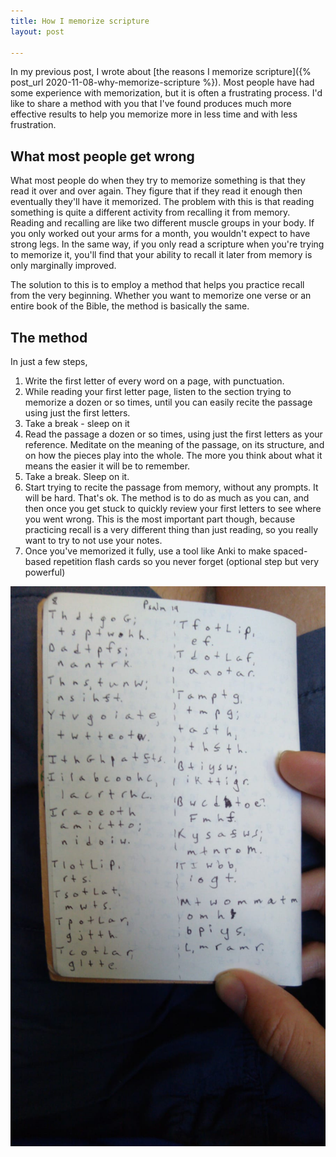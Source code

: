 ```yaml
---
title: How I memorize scripture
layout: post

---
```

In my previous post, I wrote about [the reasons I memorize scripture]({% post_url 2020-11-08-why-memorize-scripture %}). Most people have had some experience with memorization, but it is often a frustrating process. I'd like to share a method with you that I've found produces much more effective results to help you memorize more in less time and with less frustration.

## What most people get wrong

What most people do when they try to memorize something is that they read it over and over again. They figure that if they read it enough then eventually they'll have it memorized. The problem with this is that reading something is quite a different activity from recalling it from memory. Reading and recalling are like two different muscle groups in your body. If you only worked out your arms for a month, you wouldn't expect to have strong legs. In the same way, if you only read a scripture when you're trying to memorize it, you'll find that your ability to recall it later from memory is only marginally improved. 

The solution to this is to employ a method that helps you practice recall from the very beginning. Whether you want to memorize one verse or an entire book of the Bible, the method is basically the same.

## The method

In just a few steps, 

1. Write the first letter of every word on a page, with punctuation.
2. While reading your first letter page, listen to the section trying to memorize a dozen or so times, until you can easily recite the passage using just the first letters.
3. Take a break - sleep on it
4. Read the passage a dozen or so times, using just the first letters as your reference. Meditate on the meaning of the passage, on its structure, and on how the pieces play into the whole. The more you think about what it means the easier it will be to remember.
5. Take a break. Sleep on it.
6. Start trying to recite the passage from memory, without any prompts. It will be hard. That's ok. The method is to do as much as you can, and then once you get stuck to quickly review your first letters to see where you went wrong. This is the most important part though, because practicing recall is a very different thing than just reading, so you really want to try to not use your notes.
7. Once you've memorized it fully, use a tool like Anki to make spaced-based repetition flash cards so you never forget (optional step but very powerful)

![Example of the one-letter strategy](/files/memorization_example.jpeg)